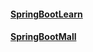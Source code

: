 #### [SpringBootLearn](https://github.com/Yangxiaohan0120/spring-boot-learn)

#### [SpringBootMall]()
